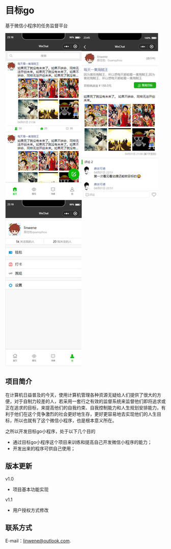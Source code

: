 目标go
=


基于微信小程序的任务监督平台<br>

![index](/screen/show1.png)![detail](/screen/show2.png)![me](/screen/show3.png)


项目简介
-
在计算机日益普及的今天，使用计算机管理各种资源无疑给人们提供了很大的方便，对于自制力较差的人，若采用一套行之有效的监督系统来监督他们即将追求或正在追求的目标，来提高他们的自我约束、自我控制能力和人生规划安排能力，有利于他们在这个竞争激烈的社会更好地生存，更好更容易地去实现他们的人生目标，所以也就有了这个微信小程序，也是根本意义所在。

之所以开发目标go小程序，处于以下几个目的

- 通过目标go小程序这个项目来训练和提高自己开发微信小程序的能力；
- 开发出来的程序可供自己使用；

版本更新
-

v1.0

- 项目基本功能实现

v1.1

- 用户授权方式修改

联系方式
-

E-mail：[linwene@outlook.com](mailto:linwene@outlook.com).